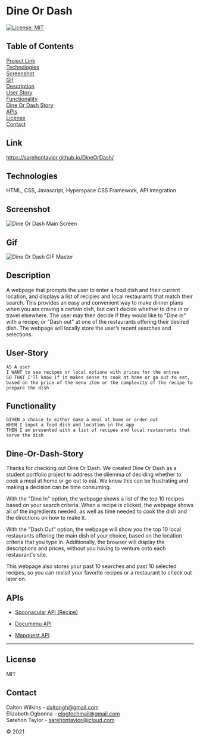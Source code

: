 # Dine Or Dash

[![License: MIT](https://img.shields.io/badge/License-MIT-blue.svg)](https://opensource.org/licenses/MIT)

## Table of Contents
[Project Link](#Link)  
[Technologies](#Technologies)  
[Screenshot](#Screenshot)  
[Gif](#Gif)  
[Description](#Description)  
[User Story](#User-Story)  
[Functionality](#Functionality)  
[Dine Or Dash Story](#Dine-Or-Dash-Story)  
[APIs](#APIs)  
[License](#License)  
[Contact](#Contact)

## Link
https://sarehontaylor.github.io/DineOrDash/

## Technologies
HTML, CSS, Javascript, Hyperspace CSS Framework, API Integration

## Screenshot
![Dine Or Dash Main Screen](https://user-images.githubusercontent.com/74032335/111031288-cc5ec380-83d4-11eb-8e7f-f9de00e43330.PNG)

## Gif
![Dine Or Dash GIF Master](https://user-images.githubusercontent.com/74032335/111031196-42165f80-83d4-11eb-828f-278e7b8efd96.gif)

## Description
A webpage that prompts the user to enter a food dish and their current location, and displays a list of recipies and local restaurants that match their search. This provides an easy and convenient way to make dinner plans when you are craving a certain dish, but can't decide whether to dine in or travel elsewhere. The user may then decide if they would like to "Dine in" with a recipe, or "Dash out" at one of the restaurants offering their desired dish. The webpage will locally store the user’s recent searches and selections.

## User-Story
```
AS A user
I WANT to see recipes or local options with prices for the entree
SO THAT I'll know if it makes sense to cook at home or go out to eat, based on the price of the menu item or the complexity of the recipe to prepare the dish
```

## Functionality
```
GIVEN a choice to either make a meal at home or order out
WHEN I input a food dish and location in the app
THEN I am presented with a list of recipes and local restaurants that serve the dish
```

## Dine-Or-Dash-Story
Thanks for checking out Dine Or Dash. We created Dine Or Dash as a student portfolio project to address the dilemma of deciding whether to cook a meal at home or go out to eat. We know this can be frustrating and making a decision can be time consuming.

With the "Dine In" option, the webpage shows a list of the top 10 recipes based on your search criteria. When a recipe is clicked, the webpage shows all of the ingredients needed, as well as time needed to cook the dish and the directions on how to make it.

With the "Dash Out" option, the webpage will show you the top 10 local restaurants offering the main dish of your choice, based on the location criteria that you type in. Additionally, the browser will display the descriptions and prices, without you having to venture onto each restaurant's site.

This webpage also stores your past 10 searches and past 10 selected recipes, so you can revisit your favorite recipes or a restaurant to check out later on.


## APIs

* [Spoonacular API (Recipe)](https://api.spoonacular.com/recipes/)

* [Documenu API](https://documenu.p.rapidapi.com/menuitems/search/geo?lat=)

* [Mapquest API](https://developer.mapquest.com/documentation/geocoding-api/)

- - -

## License
MIT

## Contact
Dalton Wilkins - daltongh@gmail.com  
Elizabeth Ogbonna - elogtechmail@gmail.com  
Sarehon Taylor - sarehontaylor@icloud.com

© 2021
